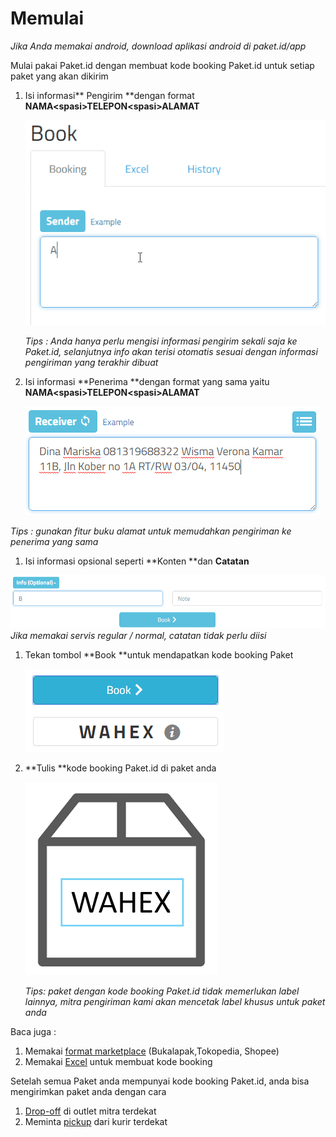 # Memulai

_Jika Anda memakai android, download aplikasi android di paket.id/app_

Mulai pakai Paket.id dengan membuat kode booking Paket.id untuk setiap paket yang akan dikirim

1. Isi informasi** Pengirim **dengan format **NAMA&lt;spasi&gt;TELEPON&lt;spasi&gt;ALAMAT**

   
   ![](/assets/penerima2.gif)
   

   _Tips : Anda hanya perlu mengisi informasi pengirim sekali saja ke Paket.id, selanjutnya info akan terisi otomatis sesuai dengan informasi pengiriman yang terakhir dibuat_

2. Isi informasi **Penerima **dengan format yang sama yaitu **NAMA&lt;spasi&gt;TELEPON&lt;spasi&gt;ALAMAT**

   ![](/assets/import.png)

_Tips : gunakan fitur buku alamat untuk memudahkan pengiriman ke penerima yang sama_

1. Isi informasi opsional seperti **Konten **dan **Catatan**

![](/assets/penerima4.gif)  
   _Jika memakai servis regular / normal, catatan tidak perlu diisi_

1. Tekan tombol **Book **untuk mendapatkan kode booking Paket

   
   ![](/assets/book.png)
   

2. **Tulis **kode booking Paket.id di paket anda

   
   ![](/assets/box2.png)
   

   _Tips: paket dengan kode booking Paket.id tidak memerlukan label lainnya, mitra pengiriman kami akan mencetak label khusus untuk paket anda_

Baca juga :

1. Memakai [format marketplace](format-marketplace.md) \(Bukalapak,Tokopedia, Shopee\)
2. Memakai [Excel](excel-upload.md) untuk membuat kode booking

Setelah semua Paket anda mempunyai kode booking Paket.id, anda bisa mengirimkan paket anda dengan cara

1. [Drop-off](lokasi-vendor.md) di outlet mitra terdekat
2. Meminta [pickup](pickup.md) dari kurir terdekat



